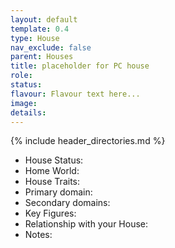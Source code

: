 ```yaml
---
layout: default
template: 0.4
type: House
nav_exclude: false
parent: Houses
title: placeholder for PC house
role: 
status: 
flavour: Flavour text here...
image: 
details:
---
```


{% include header_directories.md %}

- House Status: 
- Home World: 
- House Traits:
- Primary domain: 
- Secondary domains: 
- Key Figures: 
- Relationship with your House: 
- Notes:
